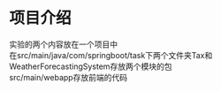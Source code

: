 # 项目介绍  
实验的两个内容放在一个项目中  
在src/main/java/com/springboot/task下两个文件夹Tax和WeatherForecastingSystem存放两个模块的包  
src/main/webapp存放前端的代码
